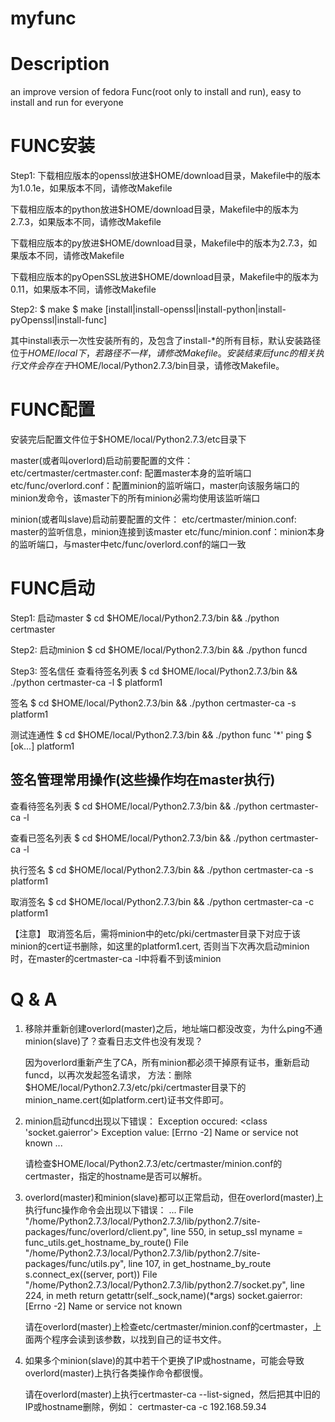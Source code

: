 myfunc
======

Description
=======
an improve version of fedora Func(root only to install and run), easy to install and run for everyone

FUNC安装
=======

Step1:
下载相应版本的openssl放进$HOME/download目录，Makefile中的版本为1.0.1e，如果版本不同，请修改Makefile

下载相应版本的python放进$HOME/download目录，Makefile中的版本为2.7.3，如果版本不同，请修改Makefile

下载相应版本的py放进$HOME/download目录，Makefile中的版本为2.7.3，如果版本不同，请修改Makefile

下载相应版本的pyOpenSSL放进$HOME/download目录，Makefile中的版本为0.11，如果版本不同，请修改Makefile

Step2:
    $ make
    $ make [install|install-openssl|install-python|install-pyOpenssl|install-func]

其中install表示一次性安装所有的，及包含了install-*的所有目标，默认安装路径位于$HOME/local下，若路径不一样，请修改Makefile。
安装结束后func的相关执行文件会存在于$HOME/local/Python2.7.3/bin目录，请修改Makefile。


FUNC配置
=======
安装完后配置文件位于$HOME/local/Python2.7.3/etc目录下

master(或者叫overlord)启动前要配置的文件：
etc/certmaster/certmaster.conf: 配置master本身的监听端口
etc/func/overlord.conf：配置minion的监听端口，master向该服务端口的minion发命令，该master下的所有minion必需均使用该监听端口

minion(或者叫slave)启动前要配置的文件：
etc/certmaster/minion.conf: master的监听信息，minion连接到该master
etc/func/minion.conf：minion本身的监听端口，与master中etc/func/overlord.conf的端口一致

FUNC启动
=======

Step1: 启动master
$ cd $HOME/local/Python2.7.3/bin && ./python certmaster

Step2: 启动minion
$ cd $HOME/local/Python2.7.3/bin && ./python funcd 

Step3: 签名信任
查看待签名列表
$ cd $HOME/local/Python2.7.3/bin && ./python certmaster-ca -l
$ platform1

签名
$ cd $HOME/local/Python2.7.3/bin && ./python certmaster-ca -s platform1

测试连通性
$ cd $HOME/local/Python2.7.3/bin && ./python func '*' ping
$ [ok...] platform1


签名管理常用操作(这些操作均在master执行)
--------------
查看待签名列表
$ cd $HOME/local/Python2.7.3/bin && ./python certmaster-ca -l

查看已签名列表
$ cd $HOME/local/Python2.7.3/bin && ./python certmaster-ca -l

执行签名
$ cd $HOME/local/Python2.7.3/bin && ./python certmaster-ca -s platform1

取消签名
$ cd $HOME/local/Python2.7.3/bin && ./python certmaster-ca -c platform1

【注意】
取消签名后，需将minion中的etc/pki/certmaster目录下对应于该minion的cert证书删除，如这里的platform1.cert,
否则当下次再次启动minion时，在master的certmaster-ca -l中将看不到该minion


Q & A
=========

1. 移除并重新创建overlord(master)之后，地址端口都没改变，为什么ping不通minion(slave)了？查看日志文件也没有发现？

   因为overlord重新产生了CA，所有minion都必须干掉原有证书，重新启动funcd，以再次发起签名请求，
   方法：删除$HOME/local/Python2.7.3/etc/pki/certmaster目录下的minion_name.cert(如platform.cert)证书文件即可。

2. minion启动funcd出现以下错误：
   Exception occured: <class 'socket.gaierror'>
   Exception value: [Errno -2] Name or service not known
   ...

   请检查$HOME/local/Python2.7.3/etc/certmaster/minion.conf的certmaster，指定的hostname是否可以解析。

3. overlord(master)和minion(slave)都可以正常启动，但在overlord(master)上执行func操作命令会出现以下错误：
   ...
   File "/home/Python2.7.3/local/Python2.7.3/lib/python2.7/site-packages/func/overlord/client.py", line 550, in setup_ssl
     myname = func_utils.get_hostname_by_route()
   File "/home/Python2.7.3/local/Python2.7.3/lib/python2.7/site-packages/func/utils.py", line 107, in get_hostname_by_route
     s.connect_ex((server, port))
   File "/home/Python2.7.3/local/Python2.7.3/lib/python2.7/socket.py", line 224, in meth
     return getattr(self._sock,name)(*args)
   socket.gaierror: [Errno -2] Name or service not known

   请在overlord(master)上检查etc/certmaster/minion.conf的certmaster，上面两个程序会读到该参数，以找到自己的证书文件。

4. 如果多个minion(slave)的其中若干个更换了IP或hostname，可能会导致overlord(master)上执行各类操作命令都很慢。

   请在overlord(master)上执行certmaster-ca --list-signed，然后把其中旧的IP或hostname删除，例如：
   certmaster-ca -c 192.168.59.34

